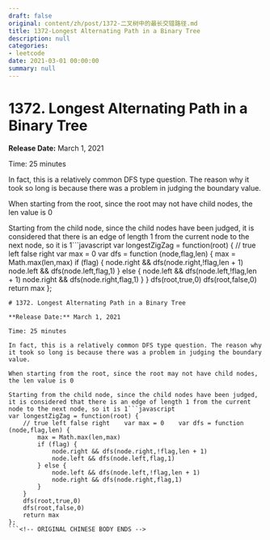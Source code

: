 ```yaml
---
draft: false
original: content/zh/post/1372-二叉树中的最长交错路径.md
title: 1372-Longest Alternating Path in a Binary Tree
description: null
categories:
- leetcode
date: 2021-03-01 00:00:00
summary: null
---
```


# 1372. Longest Alternating Path in a Binary Tree

**Release Date:** March 1, 2021

Time: 25 minutes

In fact, this is a relatively common DFS type question. The reason why it took so long is because there was a problem in judging the boundary value.

When starting from the root, since the root may not have child nodes, the len value is 0

Starting from the child node, since the child nodes have been judged, it is considered that there is an edge of length 1 from the current node to the next node, so it is 1```javascript
var longestZigZag = function(root) {
    // true left false right    var max = 0    var dfs = function (node,flag,len) {
        max = Math.max(len,max)
        if (flag) {
            node.right && dfs(node.right,!flag,len + 1)
            node.left && dfs(node.left,flag,1)
        } else {
            node.left && dfs(node.left,!flag,len + 1)
            node.right && dfs(node.right,flag,1)
        }
    }
    dfs(root,true,0)
    dfs(root,false,0)
    return max
};
```<!-- ORIGINAL CHINESE BODY STARTS -->
# 1372. Longest Alternating Path in a Binary Tree

**Release Date:** March 1, 2021

Time: 25 minutes

In fact, this is a relatively common DFS type question. The reason why it took so long is because there was a problem in judging the boundary value.

When starting from the root, since the root may not have child nodes, the len value is 0

Starting from the child node, since the child nodes have been judged, it is considered that there is an edge of length 1 from the current node to the next node, so it is 1```javascript
var longestZigZag = function(root) {
    // true left false right    var max = 0    var dfs = function (node,flag,len) {
        max = Math.max(len,max)
        if (flag) {
            node.right && dfs(node.right,!flag,len + 1)
            node.left && dfs(node.left,flag,1)
        } else {
            node.left && dfs(node.left,!flag,len + 1)
            node.right && dfs(node.right,flag,1)
        }
    }
    dfs(root,true,0)
    dfs(root,false,0)
    return max
};
```<!-- ORIGINAL CHINESE BODY ENDS -->

